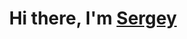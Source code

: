 <h1 align="center">Hi there, I'm <a href="https://www.linkedin.com/in/sergei-gavrilenko-5015a6236/" target="_blank">Sergey</a> </h1>
